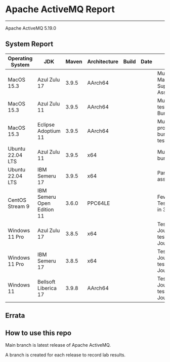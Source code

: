 # Apache ActiveMQ Report
--- 

Apache ActiveMQ 5.19.0

## System Report

| Operating System    | JDK       | Maven | Architecture | Build | Date  | Notes |
|---------------------|-----------|-------|--------------|-------|-------|-------|
| MacOS 15.3    | Azul Zulu 17   | 3.9.5 | AArch64      |  |  | Mulitple failures. AMQ Client, Partition Manager, Unit tests, Http Protocol Support, All Jar Bundle, Web Demo, and Assembly.  |
| MacOS 15.3          | Azul Zulu 11   | 3.9.5 | AArch64      |  |  | Mulitple failures. MQTT protocol, Unit tests, Http Protocol Support, All Jar Bundle, RAR, and Assembly. |
| MacOS 15.3          | Eclipse Adoptium 11   | 3.9.5 | AArch64      |  |  | Multiple Unit test failures, MQTT protocol, HTTP protocol support, All Jar bundle, RAR, Web Demo, and assembly test. |
| Ubuntu 22.04 LTS    | Azul Zulu 11   | 3.9.5 | x64      |  |  | Multiple Unit test failures, AMQP, All Jar bundle, and assembly test. |
| Ubuntu 22.04 LTS    | IBM Semeru 17  | 3.9.5 | x64      |  |  | Partition Manager, Unit tests, and assembly test. |
| CentOS Stream 9     | IBM Semeru Open Edition 11 | 3.6.0 | PPC64LE      |  |  | Few unit test failurs in ActiveMQ: Unit Tests and Web Demo. Build completed in 3:52h |
| Windows 11 Pro      | Azul Zulu 17 | 3.8.5 | x64      |  |  | Tests stalled after failed JournalArchieveTest testRecoveryOnArchieveFailure - JournalCorruptionEofIndexRecoveryTest  |
| Windows 11 Pro      | IBM Semeru 17 | 3.8.5 | x64      |  |  | Tests stalled after failed JournalArchieveTest testRecoveryOnArchieveFailure - JournalCorruptionEofIndexRecoveryTest |
| Windows 11       | Bellsoft Liberica 17 | 3.9.8 | AArch64      |  |  | Tests stalled after failed JournalArchieveTest testRecoveryOnArchieveFailure - JournalCorruptionEofIndexRecoveryTest |


## Errata


## How to use this repo

Main branch is latest release of Apache ActiveMQ.

A branch is created for each release to record lab results.
